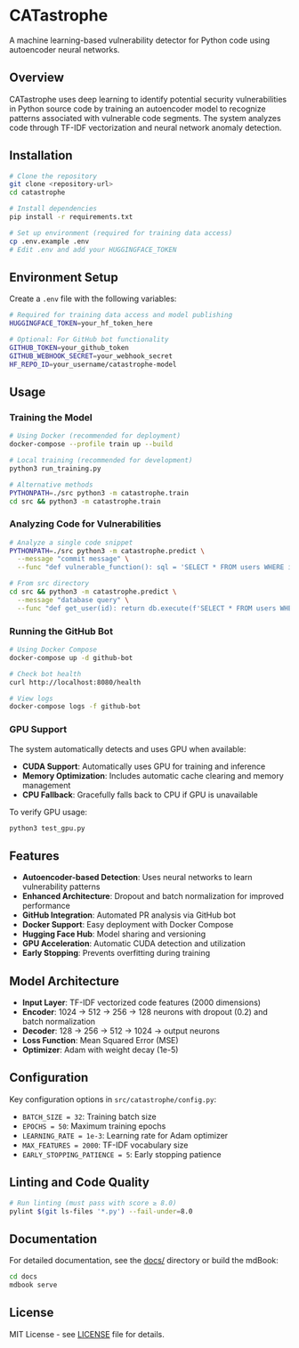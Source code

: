 # CATastrophe

A machine learning-based vulnerability detector for Python code using autoencoder neural networks.

## Overview

CATastrophe uses deep learning to identify potential security vulnerabilities in Python source code by training an autoencoder model to recognize patterns associated with vulnerable code segments. The system analyzes code through TF-IDF vectorization and neural network anomaly detection.

## Installation

```bash
# Clone the repository
git clone <repository-url>
cd catastrophe

# Install dependencies
pip install -r requirements.txt

# Set up environment (required for training data access)
cp .env.example .env
# Edit .env and add your HUGGINGFACE_TOKEN
```

## Environment Setup

Create a `.env` file with the following variables:

```bash
# Required for training data access and model publishing
HUGGINGFACE_TOKEN=your_hf_token_here

# Optional: For GitHub bot functionality
GITHUB_TOKEN=your_github_token
GITHUB_WEBHOOK_SECRET=your_webhook_secret
HF_REPO_ID=your_username/catastrophe-model
```

## Usage

### Training the Model

```bash
# Using Docker (recommended for deployment)
docker-compose --profile train up --build

# Local training (recommended for development)
python3 run_training.py

# Alternative methods
PYTHONPATH=./src python3 -m catastrophe.train
cd src && python3 -m catastrophe.train
```

### Analyzing Code for Vulnerabilities

```bash
# Analyze a single code snippet
PYTHONPATH=./src python3 -m catastrophe.predict \
  --message "commit message" \
  --func "def vulnerable_function(): sql = 'SELECT * FROM users WHERE id=' + user_id"

# From src directory
cd src && python3 -m catastrophe.predict \
  --message "database query" \
  --func "def get_user(id): return db.execute(f'SELECT * FROM users WHERE id={id}')"
```

### Running the GitHub Bot

```bash
# Using Docker Compose
docker-compose up -d github-bot

# Check bot health
curl http://localhost:8080/health

# View logs
docker-compose logs -f github-bot
```

### GPU Support

The system automatically detects and uses GPU when available:

- **CUDA Support**: Automatically uses GPU for training and inference
- **Memory Optimization**: Includes automatic cache clearing and memory management
- **CPU Fallback**: Gracefully falls back to CPU if GPU is unavailable

To verify GPU usage:
```bash
python3 test_gpu.py
```

## Features

- **Autoencoder-based Detection**: Uses neural networks to learn vulnerability patterns
- **Enhanced Architecture**: Dropout and batch normalization for improved performance
- **GitHub Integration**: Automated PR analysis via GitHub bot
- **Docker Support**: Easy deployment with Docker Compose
- **Hugging Face Hub**: Model sharing and versioning
- **GPU Acceleration**: Automatic CUDA detection and utilization
- **Early Stopping**: Prevents overfitting during training

## Model Architecture

- **Input Layer**: TF-IDF vectorized code features (2000 dimensions)
- **Encoder**: 1024 → 512 → 256 → 128 neurons with dropout (0.2) and batch normalization
- **Decoder**: 128 → 256 → 512 → 1024 → output neurons
- **Loss Function**: Mean Squared Error (MSE)
- **Optimizer**: Adam with weight decay (1e-5)

## Configuration

Key configuration options in `src/catastrophe/config.py`:

- `BATCH_SIZE = 32`: Training batch size
- `EPOCHS = 50`: Maximum training epochs
- `LEARNING_RATE = 1e-3`: Learning rate for Adam optimizer
- `MAX_FEATURES = 2000`: TF-IDF vocabulary size
- `EARLY_STOPPING_PATIENCE = 5`: Early stopping patience

## Linting and Code Quality

```bash
# Run linting (must pass with score ≥ 8.0)
pylint $(git ls-files '*.py') --fail-under=8.0
```

## Documentation

For detailed documentation, see the [docs/](docs/) directory or build the mdBook:

```bash
cd docs
mdbook serve
```

## License

MIT License - see [LICENSE](LICENSE) file for details.
